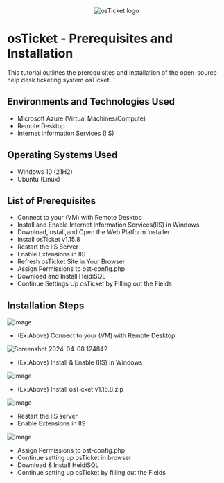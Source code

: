 <p align="center">
<img src="https://i.imgur.com/Clzj7Xs.png" alt="osTicket logo"/>
</p>

<h1>osTicket - Prerequisites and Installation</h1>
This tutorial outlines the prerequisites and installation of the open-source help desk ticketing system osTicket.<br />




<h2>Environments and Technologies Used</h2>

- Microsoft Azure (Virtual Machines/Compute)
- Remote Desktop
- Internet Information Services (IIS)

<h2>Operating Systems Used </h2>

- Windows 10</b> (21H2)
- Ubuntu (Linux)
<h2>List of Prerequisites</h2>

- Connect to your (VM) with Remote Desktop
- Install and Enable Internet Information Services(IIS) in Windows 
- Download,Install,and Open the Web Platform Installer 
- Install osTicket v1.15.8
- Restart the IIS Server
- Enable Extensions in IIS
- Refresh osTicket Site in Your Browser
- Assign Permissions to ost-config.php
- Download and Install HeidiSQL
- Continue Settings Up osTicket by Filling out the Fields
<h2>Installation Steps</h2>

![image](https://github.com/Llave254/osticket-prereqs/assets/166266714/4312a2dd-d8de-4b5b-bebe-8c7c457cecdd)

- (Ex:Above) Connect to your (VM) with Remote Desktop

![Screenshot 2024-04-08 124842](https://github.com/Llave254/osticket-prereqs/assets/166266714/83315bf8-a344-41f8-a194-40ce69c5b035)
- (Ex:Above) Install & Enable (IIS) in Windows 
</p>
<p>
</p>


![image](https://github.com/Llave254/osticket-prereqs/assets/166266714/f84ab5cb-81a1-46ea-909f-3fd30e36885d)

- (Ex:Above) Install osTicket v1.15.8.zip

![image](https://github.com/Llave254/osticket-prereqs/assets/166266714/3a65dcca-a476-4409-a0c7-f5456ea2a96e)

- Restart the IIS server
- Enable Extensions in IIS
  
![image](https://github.com/Llave254/osticket-prereqs/assets/166266714/3713f426-334d-447a-a49a-909fe27210c8)

- Assign Permissions to ost-config.php
- Continue setting up osTicket in browser
- Download & Install HeidiSQL
- Continue setting up osTicket by filling out the Fields
